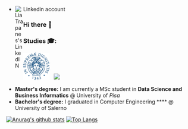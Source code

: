 - Linkedin account <a href="https://www.linkedin.com/in/lia-trapanese/">
  <img align="left" alt="Lia Trapanes's LinkedIN" width="22px" src="https://raw.githubusercontent.com/peterthehan/peterthehan/master/assets/linkedin.svg" />
</a>


### Hi there 👋

<!--
**liatrapanese/liatrapanese** is a ✨ _special_ ✨ repository because its `README.md` (this file) appears on your GitHub profile.

Here are some ideas to get you started:

-  I’m currently working on 
- 🌱 I’m currently learning ...
- 👯 I’m looking to collaborate on ...
- 🤔 I’m looking for help with ...
- 💬 Ask me about ...
- 📫 How to reach me: ...
- 😄 Pronouns: ...
- ⚡ Fun fact: ...
-->

### Studies 🎓:
<img width=70px src="unipi_logo.png" /> &nbsp; <img width=70px src="uniba_logo.png" /> &nbsp;  
* **Master's degree:** I am currently a MSc student in **Data Science and Business Informatics** @ University of _Pisa_
* **Bachelor's degree:** I graduated in Computer Engineering **** @ University of Salerno<br>

[![Anurag's github stats](https://github-readme-stats.vercel.app/api?username=gaetanoantonicchio)](https://github.com/anuraghazra/github-readme-stats)           [![Top Langs](https://github-readme-stats.vercel.app/api/top-langs/?username=gaetanoantonicchio&layout=compact)](https://github.com/anuraghazra/github-readme-stats)


